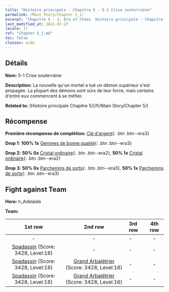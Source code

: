 ```yaml
---
title: "Histoire principale - Chapitre 5 - 5-1 Crise souterraine"
permalink: /Main Story/Chapter 5_1/
excerpt: "Chapitre 5 - 1. Era of Chaos  Histoire principale - Chapitre 5_1. 5-1 Crise souterraine"
last_modified_at: 2021-07-27
locale: fr
ref: "Chapter 5_1.md"
toc: false
classes: wide
---
```


## Détails

 **Nom:** 5-1 Crise souterraine

 **Description:** La nouvelle qu'un mortel a tué un démon supérieur s'est propagée. La plupart des démons sont sûrs de leur force, mais certains d'entre eux commencent à se méfier.

 **Related to:** [Histoire principale Chapitre 5](/fr/Main Story/Chapter 5/)

## Récompense

 **Première récompense de complétion:** [Clé d'argent](/ItemsFR/con_693/){: .btn .btn--era3}

 **Drop 1:** **100% 1x** [Gemmes de bonne qualité](/ItemsFR/mat_16/){: .btn .btn--era3}

 **Drop 2:** **50% 0x** [Cristal ordinaire](/ItemsFR/mat_11/){: .btn .btn--era2}, **50% 1x** [Cristal ordinaire](/ItemsFR/mat_11/){: .btn .btn--era2}

 **Drop 3:** **50% 0x** [Parchemins de sorts](/ItemsFR/con_694/){: .btn .btn--era3}, **50% 1x** [Parchemins de sorts](/ItemsFR/con_694/){: .btn .btn--era3}


## Fight against Team
 **Hero:** h_Adelaide

 **Team:**


  | 1st row | 2nd row | 3rd row | 4th row |
  |:----:|:----:|:----|:----:|
  | - | - | - | - |
  | [Spadassin](/fr/units/Swordsman/) (Score: 3428, Level:16)  | - | - | - |
  | [Spadassin](/fr/units/Swordsman/) (Score: 3428, Level:16)  | [Grand Arbalétrier](/fr/units/Marksman/) (Score: 3428, Level:16)  | - | - |
  | [Spadassin](/fr/units/Swordsman/) (Score: 3428, Level:16)  | [Grand Arbalétrier](/fr/units/Marksman/) (Score: 3428, Level:16)  | - | - |


